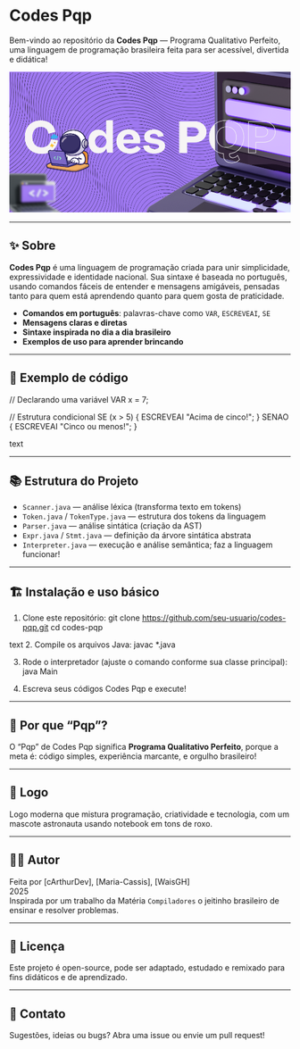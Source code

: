 # Codes Pqp

Bem-vindo ao repositório da **Codes Pqp** — Programa Qualitativo Perfeito, uma linguagem de programação brasileira feita para ser acessível, divertida e didática!

![Logo Codes Pqp](codespqp_logo.png)

---

## ✨ Sobre

**Codes Pqp** é uma linguagem de programação criada para unir simplicidade, expressividade e identidade nacional. Sua sintaxe é baseada no português, usando comandos fáceis de entender e mensagens amigáveis, pensadas tanto para quem está aprendendo quanto para quem gosta de praticidade.

- **Comandos em português**: palavras-chave como `VAR`, `ESCREVEAI`, `SE`
- **Mensagens claras e diretas**
- **Sintaxe inspirada no dia a dia brasileiro**
- **Exemplos de uso para aprender brincando**

---

## 🚀 Exemplo de código

// Declarando uma variável
VAR x = 7;

// Estrutura condicional
SE (x > 5) {
ESCREVEAI "Acima de cinco!";
} SENAO {
ESCREVEAI "Cinco ou menos!";
}

text

---

## 📚 Estrutura do Projeto

- `Scanner.java` — análise léxica (transforma texto em tokens)
- `Token.java` / `TokenType.java` — estrutura dos tokens da linguagem
- `Parser.java` — análise sintática (criação da AST)
- `Expr.java` / `Stmt.java` — definição da árvore sintática abstrata
- `Interpreter.java` — execução e análise semântica; faz a linguagem funcionar!

---

## 🏗️ Instalação e uso básico

1. Clone este repositório:
git clone https://github.com/seu-usuario/codes-pqp.git
cd codes-pqp

text
2. Compile os arquivos Java:
javac *.java

3. Rode o interpretador (ajuste o comando conforme sua classe principal):
java Main

4. Escreva seus códigos Codes Pqp e execute!

---

## 🎯 Por que “Pqp”?

O “Pqp” de Codes Pqp significa **Programa Qualitativo Perfeito**, porque a meta é: código simples, experiência marcante, e orgulho brasileiro!

---

## 🎨 Logo

Logo moderna que mistura programação, criatividade e tecnologia, com um mascote astronauta usando notebook em tons de roxo.

---

## 👨‍💻 Autor

Feita por [cArthurDev], [Maria-Cassis], [WaisGH]  
2025  
Inspirada por um trabalho da Matéria `Compiladores` o jeitinho brasileiro de ensinar e resolver problemas.

---

## 📝 Licença

Este projeto é open-source, pode ser adaptado, estudado e remixado para fins didáticos e de aprendizado.

---

## 📢 Contato

Sugestões, ideias ou bugs? Abra uma issue ou envie um pull request!
